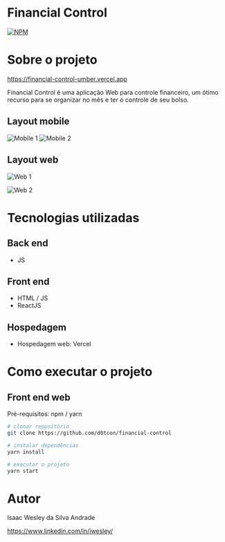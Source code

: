 # Financial Control
[![NPM](https://img.shields.io/npm/l/react)](https://github.com/d0tcon/financial-control/blob/main/LICENSE) 

# Sobre o projeto

https://financial-control-umber.vercel.app

Financial Control é uma aplicação Web para controle financeiro, um ótimo recurso para se organizar no mês e ter o controle de seu bolso.

## Layout mobile
![Mobile 1](https://github.com/d0tcon/images/blob/main/mobile%201.png) ![Mobile 2](https://github.com/d0tcon/images/blob/main/mobile%202.png)

## Layout web
![Web 1](https://github.com/d0tcon/images/blob/main/desktop%201.png)

![Web 2](https://github.com/d0tcon/images/blob/main/desktop%202.png)

# Tecnologias utilizadas
## Back end
- JS
## Front end
- HTML / JS 
- ReactJS
## Hospedagem 
- Hospedagem web: Vercel

# Como executar o projeto

## Front end web
Pré-requisitos: npm / yarn

```bash
# clonar repositório
git clone https://github.com/d0tcon/financial-control

# instalar dependências
yarn install

# executar o projeto
yarn start
```

# Autor

Isaac Wesley da Silva Andrade

https://www.linkedin.com/in/iwesley/

